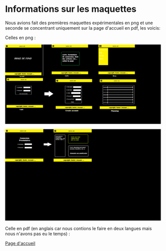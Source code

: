 # Informations sur les maquettes

Nous avions fait des premières maquettes expérimentales en png et une seconde se concentrant uniquement sur la page d'accueil en pdf, les voicis: 

Celles en png : 

![1er_croquis_du_site](./sources/1er_croquis_du_site.png)

![partie_prestataires](./sources/partie_prestataires.png)

Celle en pdf (en anglais car nous contions le faire en deux langues mais nous n'avons pas eu le temps) :

[Page d'accueil](./sources/VraiVraiPageAccueil.pdf)

